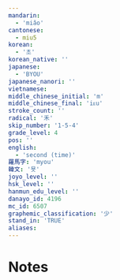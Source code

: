 ```yaml
---
mandarin:
  - 'miǎo'
cantonese:
  - miu5
korean:
  - '초'
korean_native: ''
japanese:
  - 'BYOU'
japanese_nanori: ''
vietnamese:
middle_chinese_initial: 'm'
middle_chinese_final: 'iᴇu'
stroke_count: ''
radical: '禾'
skip_number: '1-5-4'
grade_level: 4
pos: ''
english:
  - 'second (time)'
羅馬字: 'myou'
韓文: '묫'
joyo_level: ''
hsk_level: ''
hanmun_edu_level: ''
danayo_id: 4196
mc_id: 6507
graphemic_classification: '少'
stand_in: 'TRUE'
aliases:
---
```


# Notes
